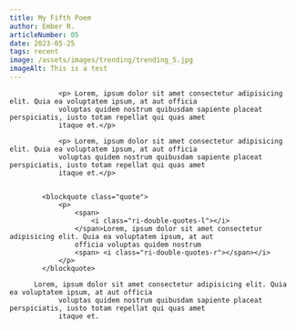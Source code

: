 ```yaml
---
title: My Fifth Poem
author: Ember R.
articleNumber: 05
date: 2023-05-25
tags: recent
image: /assets/images/trending/trending_5.jpg
imageAlt: This is a test
---
```



                <p> Lorem, ipsum dolor sit amet consectetur adipisicing elit. Quia ea voluptatem ipsum, at aut officia
                voluptas quidem nostrum quibusdam sapiente placeat perspiciatis, iusto totam repellat qui quas amet
                itaque et.</p>
                
                <p> Lorem, ipsum dolor sit amet consectetur adipisicing elit. Quia ea voluptatem ipsum, at aut officia
                voluptas quidem nostrum quibusdam sapiente placeat perspiciatis, iusto totam repellat qui quas amet
                itaque et.</p>


            <blockquote class="quote">
                <p>
                    <span>
                        <i class="ri-double-quotes-l"></i>
                    </span>Lorem, ipsum dolor sit amet consectetur adipisicing elit. Quia ea voluptatem ipsum, at aut
                    officia voluptas quidem nostrum
                    <span> <i class="ri-double-quotes-r"></span></i>
                </p>
            </blockquote>

          Lorem, ipsum dolor sit amet consectetur adipisicing elit. Quia ea voluptatem ipsum, at aut officia
                voluptas quidem nostrum quibusdam sapiente placeat perspiciatis, iusto totam repellat qui quas amet
                itaque et.



